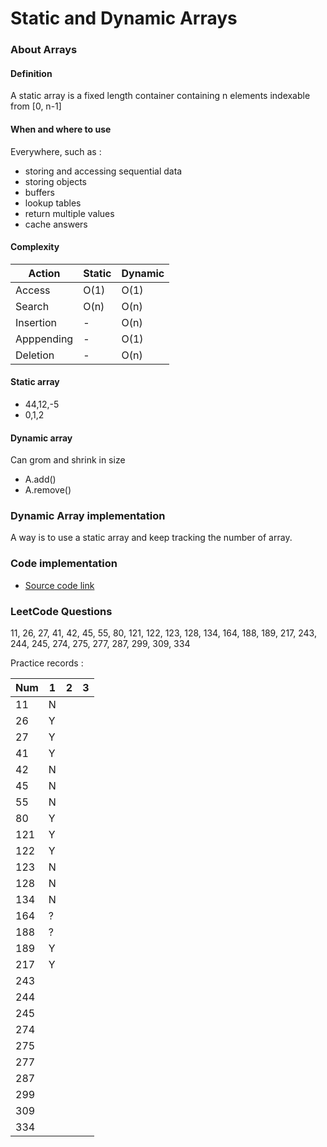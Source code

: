 # Static and Dynamic Arrays

### About Arrays

#### Definition
A static array is a fixed length container containing n elements indexable from [0, n-1]

#### When and where to use
Everywhere, such as :
- storing and accessing sequential data
- storing objects
- buffers
- lookup tables
- return multiple values
- cache answers

#### Complexity
| Action      | Static| Dynamic  |
| ----------- |------| -----|
| Access      | O(1) | O(1) |
| Search      | O(n) | O(n) |
| Insertion   | - | O(n) |
| Apppending  | - | O(1) |
| Deletion    | - | O(n) |

#### Static array
- 44,12,-5
- 0,1,2

#### Dynamic array
Can grom and shrink in size
- A.add()
- A.remove()

### Dynamic Array implementation
A way is to use a static array and keep tracking the number of array.

### Code implementation
- [Source code link](https://github.com/williamfiset/data-structures)

### LeetCode Questions
11, 26, 27, 41, 42, 45, 55, 80, 121, 122, 123, 128, 134, 164, 188, 189, 217, 243, 244, 245, 274, 275, 277, 287, 299, 309, 334

Practice records :

| Num | 1 | 2 | 3 |
|-----|---|---|---|
| 11  | N |   |   |
| 26  | Y |   |   |
| 27  | Y |   |   |
| 41  | Y |   |   |
| 42  | N |   |   |
| 45  | N |   |   |
| 55  | N |   |   |
| 80  | Y |   |   |
| 121 | Y |   |   |
| 122 | Y |   |   |
| 123 | N |   |   |
| 128 | N |   |   |
| 134 | N |   |   |
| 164 | ? |   |   |
| 188 | ? |   |   |
| 189 | Y |   |   |
| 217 | Y |   |   |
| 243 |   |   |   |
| 244 |   |   |   |
| 245 |   |   |   |
| 274 |   |   |   |
| 275 |   |   |   |
| 277 |   |   |   |
| 287 |   |   |   |
| 299 |   |   |   |
| 309 |   |   |   |
| 334 |   |   |   |
